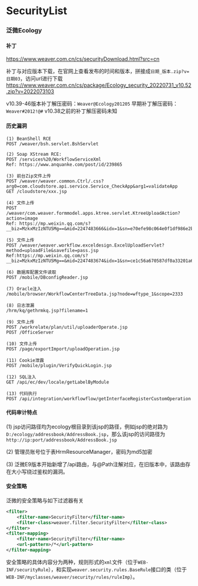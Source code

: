 # SecurityList

### 泛微Ecology ###

#### 补丁 ####
https://www.weaver.com.cn/cs/securityDownload.html?src=cn

补丁与对应版本下载，在官网上查看发布的时间和版本，拼接成`日期_版本.zip?v=日期03`，访问url进行下载
https://www.weaver.com.cn/cs/package/Ecology_security_20220731_v10.52.zip?v=2022073103

v10.39-46版本补丁解压密码：`Weaver@Ecology201205`
早期补丁解压密码：`Weaver#2012!@#`
v10.38之前的补丁解压密码未知

#### 历史漏洞 ####
```
(1) BeanShell RCE
POST /weaver/bsh.servlet.BshServlet

(2) Soap XStream RCE: 
POST /services%20/WorkflowServiceXml
Ref: https://www.anquanke.com/post/id/239865

(3) 前台Zip文件上传
POST /weaver/weaver.common.Ctrl/.css?arg0=com.cloudstore.api.service.Service_CheckApp&arg1=validateApp
GET /cloudstore/xxx.jsp

(4) 文件上传
POST /weaver/com.weaver.formmodel.apps.ktree.servlet.KtreeUploadAction?action=image
Ref: https://mp.weixin.qq.com/s?__biz=MzkxMzIzNTU5Mg==&mid=2247483666&idx=1&sn=e70efe98c064e0f1df986e2b65c1a608&chksm=c1018af5f67603e39ce4d6e9375875e63e7b80633a1f99959f8d4652193ac3734765a99099ea&mpshare=1&scene=23&srcid=0414cqXy50udQOy19LYOMega&sharer_sharetime=1618332600979&sharer_shareid=d15208c7b27f111e2fe465f389ab6fac#rd

(5) 文件上传
POST /weaver/weaver.workflow.exceldesign.ExcelUploadServlet?method=uploadFile&savefile=pass.jsp
Ref:https://mp.weixin.qq.com/s?__biz=MzkxMzIzNTU5Mg==&mid=2247483674&idx=1&sn=ce1c56a670587df0a33201a62a4b6e2d&chksm=c1018afdf67603eb15bea96e668bc0279b63f241654beb000da3c7e7333d8545c4c3217d0576&scene=178&cur_album_id=1824092566640705544#rd

(6) 数据库配置文件读取
POST /mobile/DBconfigReader.jsp

(7) Oracle注入
/mobile/browser/WorkflowCenterTreeData.jsp?node=wftype_1&scope=2333

(8) 日志泄漏
/hrm/kq/gethrmkq.jsp?filename=1

(9) 文件上传
POST /workrelate/plan/util/uploaderOperate.jsp
POST /OfficeServer

(10) 文件上传
POST /page/exportImport/uploadOperation.jsp

(11) Cookie泄露
POST /mobile/plugin/VerifyQuickLogin.jsp

(12) SQL注入
GET /api/ec/dev/locale/getLabelByModule

(13) 代码执行
POST /api/integration/workflowflow/getInterfaceRegisterCustomOperation
```

#### 代码审计特点 ####

(1) jsp访问路径均为ecology根目录到该jsp的路径，例如jsp的绝对路为`D:/ecology/addressbook/AddressBook.jsp`，那么该jsp的访问路径为`http://ip:port/addressbook/AddressBook.jsp`

(2) 管理员账号位于表HrmResourceManager，密码为md5加密

(3) 泛微E9版本开始新增了/api路由，与@Path注解对应，在旧版本中，该路由存在大小写绕过鉴权的漏洞。

#### 安全策略 ####

泛微的安全策略与如下过滤器有关

```xml
<filter>
    <filter-name>SecurityFilter</filter-name>
    <filter-class>weaver.filter.SecurityFilter</filter-class>
</filter>
<filter-mapping>
    <filter-name>SecurityFilter</filter-name>
    <url-pattern>/*</url-pattern>
</filter-mapping>
```

安全策略的具体内容分为两种，规则形式的`xml`文件（位于`WEB-INF/securityRule`），和实现`weaver.security.rules.BaseRule`接口的类（位于`WEB-INF/myclasses/weaver/security/rules/ruleImp`）。





